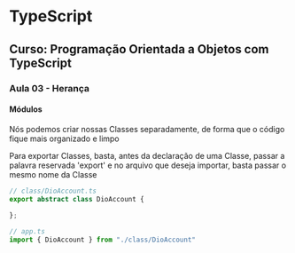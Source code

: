 # TypeScript

## Curso: Programação Orientada a Objetos com TypeScript

### Aula 03 - Herança

#### Módulos
Nós podemos criar nossas Classes separadamente, de forma que o código fique mais organizado e limpo

Para exportar Classes, basta, antes da declaração de uma Classe, passar a palavra reservada 'export' e no arquivo que deseja importar, basta passar o mesmo nome da Classe
```ts
// class/DioAccount.ts
export abstract class DioAccount {
    
};

// app.ts
import { DioAccount } from "./class/DioAccount"
```
